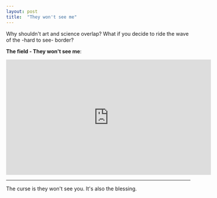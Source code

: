 ```yaml
---
layout: post
title:  "They won't see me"
---
```


<script type="text/javascript" async
  src="https://cdn.mathjax.org/mathjax/latest/MathJax.js?config=TeX-MML-AM_CHTML">
</script>

Why shouldn't art and science overlap? What if you decide to ride the wave of the -hard to see- border?


**The field - They won't see me**:

<iframe width="560" height="315" src="https://www.youtube.com/embed/lmUlvZXTORw" frameborder="0" allow="accelerometer; autoplay; encrypted-media; gyroscope; picture-in-picture" allowfullscreen></iframe>

***

The curse is they won't see you. It's also the blessing.
